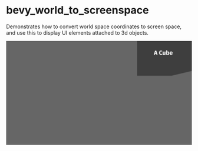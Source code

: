 # bevy_world_to_screenspace

Demonstrates how to convert world space coordinates to screen space, and use this to display UI elements attached to 3d objects.

![Demo clip](docs/animation.png)
